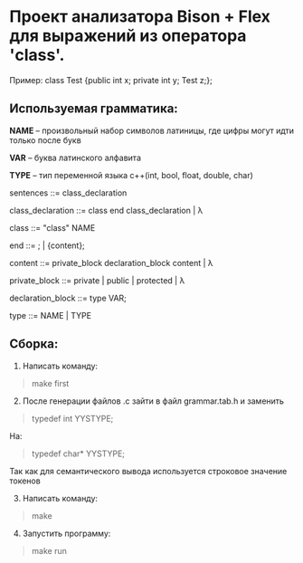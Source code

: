 # Проект анализатора Bison + Flex для выражений  из оператора 'class'. 
Пример: class Test {public int x; private int y; Test z;};
## Используемая грамматика:
**NAME** – произвольный набор символов латиницы, где цифры могут идти только после букв

**VAR** – буква латинского алфавита

**TYPE** – тип переменной языка c++(int, bool, float, double, char)

sentences ::= class_declaration

class_declaration ::= class end class_declaration | λ

class ::= "class" NAME

end ::= ; | {content};

content ::= private_block declaration_block content | λ

private_block ::= private | public | protected | λ

declaration_block ::= type VAR;

type ::= NAME | TYPE

## Сборка:
1. Написать команду:
> make first
2. После генерации файлов .c зайти в файл grammar.tab.h и заменить 
> typedef int YYSTYPE;

На:
> typedef char* YYSTYPE;

Так как для семантического вывода используется строковое значение токенов

3. Написать команду:
> make
4. Запустить программу:
> make run
